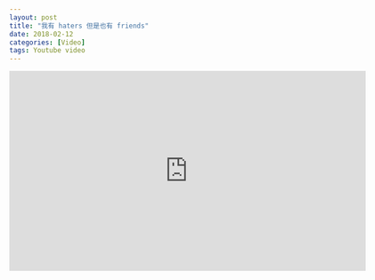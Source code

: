 ```yaml
---
layout: post
title: "我有 haters 但是也有 friends"
date: 2018-02-12
categories: [Video]
tags: Youtube video
---
```


<div class= "video-responsive">
<iframe width="640" height="360" src="https://www.youtube.com/embed/9AB22543Hls?ecver=1" frameborder="0" allow="autoplay; encrypted-media" allowfullscreen></iframe>
</div>
